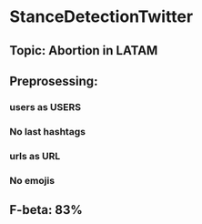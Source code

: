 # StanceDetectionTwitter

## Topic: Abortion in LATAM

## Preprosessing:
  ### users as USERS
  
  ### No last hashtags
  
  ### urls as URL
  
  ### No emojis


## F-beta: 83%
